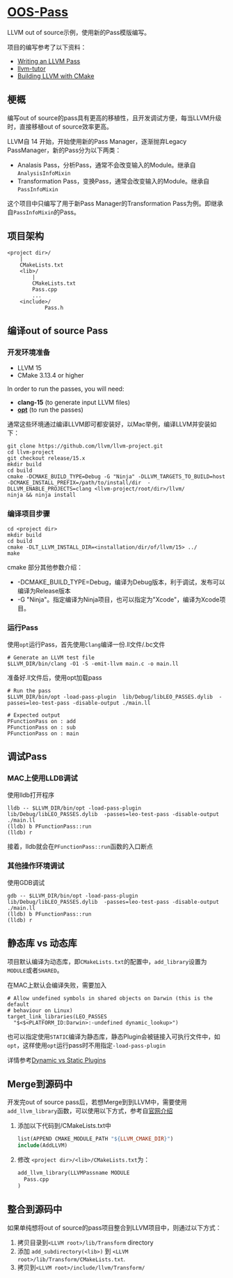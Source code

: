# [OOS-Pass](https://github.com/WYK15/OOS-Pass)

LLVM out of source示例，使用新的Pass模版编写。

项目的编写参考了以下资料：

- [Writing an LLVM Pass](https://llvm.org/docs/WritingAnLLVMNewPMPass.html)
- [llvm-tutor](https://github.com/banach-space/llvm-tutor)
- [Building LLVM with CMake](https://llvm.org/docs/CMake.html)



## 梗概

编写out of source的pass具有更高的移植性，且开发调试方便，每当LLVM升级时，直接移植out of source效率更高。

LLVM自 14 开始，开始使用新的Pass Manager，逐渐抛弃Legacy PassManager，新的Pass分为以下两类：

- Analasis Pass，分析Pass，通常不会改变输入的Module。继承自`AnalysisInfoMixin`
- Transformation Pass，变换Pass，通常会改变输入的Module。继承自`PassInfoMixin`

这个项目中只编写了用于新Pass Manager的Transformation Pass为例。即继承自`PassInfoMixin`的Pass。



## 项目架构

```shell
<project dir>/
    |
    CMakeLists.txt
    <lib>/
        |
        CMakeLists.txt
        Pass.cpp
        ...
    <include>/
    		Pass.h
```



## 编译out of source Pass

### 开发环境准备

- LLVM 15
-  CMake 3.13.4 or higher

In order to run the passes, you will need:

- **clang-15** (to generate input LLVM files)
- [**opt**](http://llvm.org/docs/CommandGuide/opt.html) (to run the passes)

通常这些环境通过编译LLVM即可都安装好，以Mac举例，编译LLVM并安装如下：

```shell
git clone https://github.com/llvm/llvm-project.git
cd llvm-project
git checkout release/15.x
mkdir build
cd build
cmake -DCMAKE_BUILD_TYPE=Debug -G "Ninja" -DLLVM_TARGETS_TO_BUILD=host -DCMAKE_INSTALL_PREFIX=/path/to/install/dir  -DLLVM_ENABLE_PROJECTS=clang <llvm-project/root/dir>/llvm/
ninja && ninja install
```

### 编译项目步骤

```shell
cd <project dir>
mkdir build
cd build
cmake -DLT_LLVM_INSTALL_DIR=<installation/dir/of/llvm/15> ../
make
```

cmake 部分其他参数介绍：

- -DCMAKE_BUILD_TYPE=Debug，编译为Debug版本，利于调试，发布可以编译为Release版本
- -G "Ninja"。指定编译为Ninja项目，也可以指定为"Xcode"，编译为Xcode项目。

### 运行Pass

使用`opt`运行Pass，首先使用`Clang`编译一份.ll文件/.bc文件

```shell
# Generate an LLVM test file
$LLVM_DIR/bin/clang -O1 -S -emit-llvm main.c -o main.ll
```

准备好.ll文件后，使用opt加载pass

```shell
# Run the pass
$LLVM_DIR/bin/opt -load-pass-plugin  lib/Debug/libLEO_PASSES.dylib  -passes=leo-test-pass -disable-output ./main.ll

# Expected output
PFunctionPass on : add
PFunctionPass on : sub
PFunctionPass on : main
```



## 调试Pass

### MAC上使用LLDB调试

使用lldb打开程序

```shell
lldb -- $LLVM_DIR/bin/opt -load-pass-plugin  lib/Debug/libLEO_PASSES.dylib  -passes=leo-test-pass -disable-output ./main.ll
(lldb) b PFunctionPass::run
(lldb) r
```

接着，lldb就会在`PFunctionPass::run`函数的入口断点

### 其他操作环境调试

使用GDB调试

```shell
gdb -- $LLVM_DIR/bin/opt -load-pass-plugin  lib/Debug/libLEO_PASSES.dylib  -passes=leo-test-pass -disable-output ./main.ll
(lldb) b PFunctionPass::run
(lldb) r
```



## 静态库 vs 动态库

项目默认编译为动态库，即`CMakeLists.txt`的配置中，`add_library`设置为 `MODULE`或者`SHARED`。

在MAC上默认会编译失败，需要加入

```shell
# Allow undefined symbols in shared objects on Darwin (this is the default
# behaviour on Linux)
target_link_libraries(LEO_PASSES
  "$<$<PLATFORM_ID:Darwin>:-undefined dynamic_lookup>")
```

也可以指定使用`STATIC`编译为静态库，静态Plugin会被链接入可执行文件中，如`opt`，这样使用`opt`运行pass时不用指定`-load-pass-plugin`

详情参考[Dynamic vs Static Plugins](https://github.com/banach-space/llvm-tutor#dynamic-vs-static-plugins)



## Merge到源码中

开发完out of source pass后，若想Merge到到LLVM中，需要使用`add_llvm_library`函数，可以使用以下方式，参考自[官网介绍](https://llvm.org/docs/CMake.html#id19)

1. 添加以下代码到<project dir>/CMakeLists.txt中

   ```makefile
   list(APPEND CMAKE_MODULE_PATH "${LLVM_CMAKE_DIR}")
   include(AddLLVM)
   ```

2. 修改 `<project dir>/<lib>/CMakeLists.txt`为：

   ```makefile
   add_llvm_library(LLVMPassname MODULE
     Pass.cpp
   )
   ```


## 整合到源码中

如果单纯想将out of source的pass项目整合到LLVM项目中，则通过以下方式：

1. 拷贝<lib>目录到`<LLVM root>/lib/Transform` directory
2. 添加 `add_subdirectory(<lib>)` 到 `<LLVM root>/lib/Transform/CMakeLists.txt`.
3. 拷贝<include>到`<LLVM root>/include/llvm/Transform/`